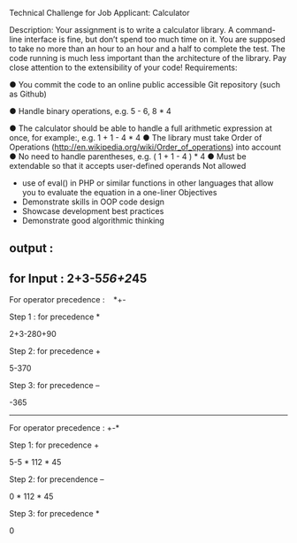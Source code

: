 Technical Challenge for Job Applicant: Calculator

Description:
Your assignment is to write a calculator library. A command-line interface is fine, but don’t
spend too much time on it.
You are supposed to take no more than an hour to an hour and a half to complete the test. The
code running is much less important than the architecture of the library. Pay close attention to
the extensibility of your code!
Requirements:

● You commit the code to an online public accessible Git repository (such as Github)

● Handle binary operations, e.g. 5 - 6, 8 * 4

● The calculator should be able to handle a full arithmetic expression at once, for
example:, e.g. 1 + 1 - 4 * 4
● The library must take Order of Operations
(http://en.wikipedia.org/wiki/Order_of_operations) into account
● No need to handle parentheses, e.g. ( 1 + 1 - 4 ) * 4
● Must be extendable​ so that it accepts user-defined operands
Not allowed
- use of eval() in PHP or similar functions in other languages that allow you to evaluate the
equation in a one-liner
Objectives
- Demonstrate skills in OOP code design
- Showcase development best practices
- Demonstrate good algorithmic thinking


output :
--------------------
 
for Input :
2+3-5*56+2*45
------------------------------------------
For operator precedence :    *+- 

Step 1 :  for precedence *

2+3-280+90

Step 2: for precedence  +

5-370

Step 3: for precedence  –

-365

------------------------------------------------------------------------

For operator precedence :    +-*

 Step 1: for precedence + 

5-5 * 112 * 45

Step 2: for precendence –

0 * 112 * 45

Step 3: for precedence *

0

